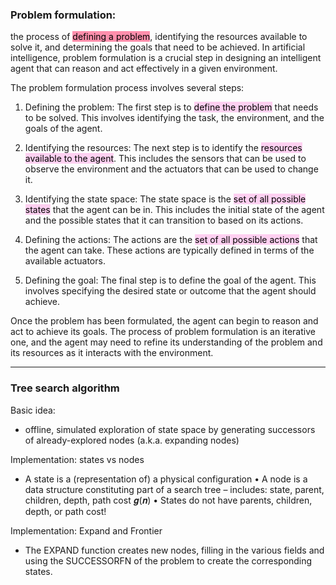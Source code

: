 
### Problem formulation:

the process of <mark style="background: #FF5582A6;">defining a problem</mark>, identifying the resources available to solve it, and determining the goals that need to be achieved. In artificial intelligence, problem formulation is a crucial step in designing an intelligent agent that can reason and act effectively in a given environment.

The problem formulation process involves several steps:

1.  Defining the problem: The first step is to <mark style="background: #FFB8EBA6;">define the problem</mark> that needs to be solved. This involves identifying the task, the environment, and the goals of the agent.
    
2.  Identifying the resources: The next step is to identify the <mark style="background: #FFB8EBA6;">resources available to the agent</mark>. This includes the sensors that can be used to observe the environment and the actuators that can be used to change it.
    
3.  Identifying the state space: The state space is the <mark style="background: #FFB8EBA6;">set of all possible states</mark> that the agent can be in. This includes the initial state of the agent and the possible states that it can transition to based on its actions.
    
4.  Defining the actions: The actions are the <mark style="background: #FFB8EBA6;">set of all possible actions</mark> that the agent can take. These actions are typically defined in terms of the available actuators.
    
5.  Defining the goal: The final step is to define the goal of the agent. This involves specifying the desired state or outcome that the agent should achieve.

Once the problem has been formulated, the agent can begin to reason and act to achieve its goals. The process of problem formulation is an iterative one, and the agent may need to refine its understanding of the problem and its resources as it interacts with the environment.

---

### Tree search algorithm

Basic idea: 
- offline, simulated exploration of state space by generating successors of already-explored nodes (a.k.a. expanding nodes)

Implementation: states vs nodes 
- A state is a (representation of) a physical configuration • A node is a data structure constituting part of a search tree – includes: state, parent, children, depth, path cost 𝒈(𝒏) • States do not have parents, children, depth, or path cost!

Implementation: Expand and Frontier 
- The EXPAND function creates new nodes, filling in the various fields and using the SUCCESSORFN of the problem to create the corresponding states.

